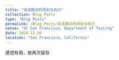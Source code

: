 ```yaml
---
title: "攻读期间的规划与执行"
collection: Blog Posts
type: "Blog Posts"
permalink: /Blog Posts/攻读期间的规划与执行
venue: "UC San Francisco, Department of Testing"
date: 2024-12-30
location: "San Francisco, California"
---
```


感觉有用，故再次留存
